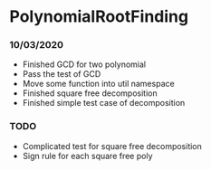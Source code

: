 # PolynomialRootFinding

### 10/03/2020
- Finished GCD for two polynomial
- Pass the test of GCD
- Move some function into util namespace
- Finished square free decomposition
- Finished simple test case of decomposition

### TODO
- Complicated test for square free decomposition
- Sign rule for each square free poly

